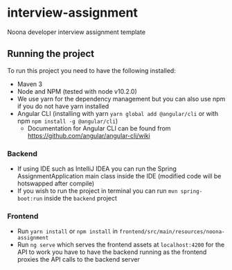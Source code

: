 # interview-assignment
Noona developer interview assignment template

## Running the project

To run this project you need to have the following installed:

- Maven 3
- Node and NPM (tested with node v10.2.0)
- We use yarn for the dependency management but you can also use npm if you do not have yarn installed
- Angular CLI (installing with yarn `yarn global add @angular/cli` or with npm `npm install -g @angular/cli`)
    - Documentation for Angular CLI can be found from https://github.com/angular/angular-cli/wiki

### Backend
- If using IDE such as IntelliJ IDEA you can run the Spring AssignmentApplication main class inside the IDE (modified code will be hotswapped after compile)
- If you wish to run the project in terminal you can run `mvn spring-boot:run` inside the `backend` project

### Frontend
- Run `yarn install` or `npm install` in `frontend/src/main/resources/noona-assignment`
- Run `ng serve` which serves the frontend assets at `localhost:4200` for the API to work you have to have the backend running as the frontend proxies the API calls to the backend server

